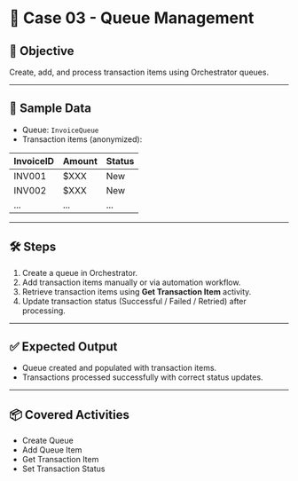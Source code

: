 # 📘 Case 03 - Queue Management

## 🎯 Objective
Create, add, and process transaction items using Orchestrator queues.

---

## 📝 Sample Data
- Queue: `InvoiceQueue`  
- Transaction items (anonymized):
  
| InvoiceID | Amount | Status |
|-----------|--------|--------|
| INV001    | $XXX   | New    |
| INV002    | $XXX   | New    |
| ...       | ...    | ...    |

---

## 🛠️ Steps
1. Create a queue in Orchestrator.  
2. Add transaction items manually or via automation workflow.  
3. Retrieve transaction items using **Get Transaction Item** activity.  
4. Update transaction status (Successful / Failed / Retried) after processing.  

---

## ✅ Expected Output
- Queue created and populated with transaction items.  
- Transactions processed successfully with correct status updates.  

---

## 📦 Covered Activities
- Create Queue  
- Add Queue Item  
- Get Transaction Item  
- Set Transaction Status
